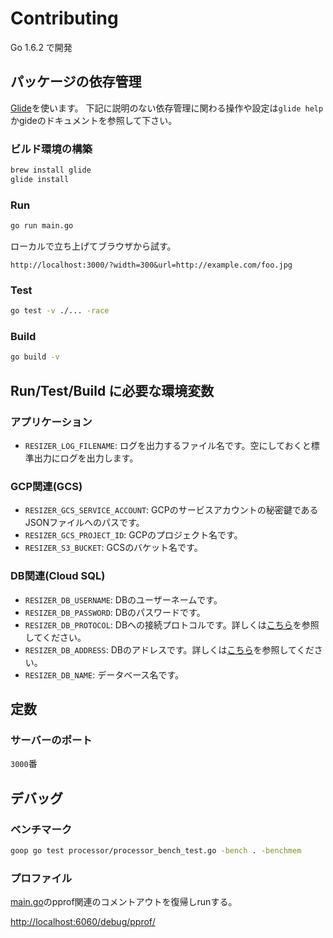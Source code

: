 # Contributing

Go 1.6.2 で開発

## パッケージの依存管理

[Glide](https://github.com/Masterminds/glide)を使います。
下記に説明のない依存管理に関わる操作や設定は`glide help`かgideのドキュメントを参照して下さい。

### ビルド環境の構築

```bash
brew install glide
glide install
```

### Run

```bash
go run main.go
```

ローカルで立ち上げてブラウザから試す。

```
http://localhost:3000/?width=300&url=http://example.com/foo.jpg
```

### Test

```bash
go test -v ./... -race
```

### Build

```bash
go build -v
```

## Run/Test/Build に必要な環境変数

### アプリケーション

- `RESIZER_LOG_FILENAME`: ログを出力するファイル名です。空にしておくと標準出力にログを出力します。

### GCP関連(GCS)

- `RESIZER_GCS_SERVICE_ACCOUNT`: GCPのサービスアカウントの秘密鍵であるJSONファイルへのパスです。
- `RESIZER_GCS_PROJECT_ID`: GCPのプロジェクト名です。
- `RESIZER_S3_BUCKET`: GCSのバケット名です。

### DB関連(Cloud SQL)

- `RESIZER_DB_USERNAME`: DBのユーザーネームです。
- `RESIZER_DB_PASSWORD`: DBのパスワードです。
- `RESIZER_DB_PROTOCOL`: DBへの接続プロトコルです。詳しくは[こちら](https://github.com/go-sql-driver/mysql#protocol)を参照してください。
- `RESIZER_DB_ADDRESS`: DBのアドレスです。詳しくは[こちら](https://github.com/go-sql-driver/mysql#address)を参照してください。
- `RESIZER_DB_NAME`: データベース名です。

## 定数

### サーバーのポート

`3000`番

## デバッグ

### ベンチマーク

```bash
goop go test processor/processor_bench_test.go -bench . -benchmem
```

### プロファイル

[main.go](main.go)のpprof関連のコメントアウトを復帰しrunする。

[http://localhost:6060/debug/pprof/](http://localhost:6060/debug/pprof/)
